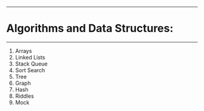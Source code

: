 ___
# Algorithms and Data Structures:
___
1. Arrays
2. Linked Lists
3. Stack Queue
4. Sort Search
5. Tree
6. Graph
7. Hash
8. Riddles
9. Mock
